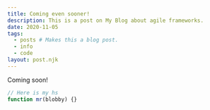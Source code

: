 ```yaml
---
title: Coming even sooner!
description: This is a post on My Blog about agile frameworks.
date: 2020-11-05
tags:
  - posts # Makes this a blog post.
  - info
  - code
layout: post.njk
---
```


Coming soon!

```js
// Here is my hs
function mr(blobby) {}
```
